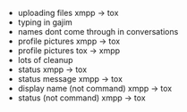 -   uploading files xmpp -> tox
-   typing in gajim
-   names dont come through in conversations
-   profile pictures xmpp -> tox
-   profile pictures tox -> xmpp
-   lots of cleanup
-   status xmpp -> tox
-   status message xmpp -> tox
-   display name (not command) xmpp -> tox
-   status (not command) xmpp -> tox
